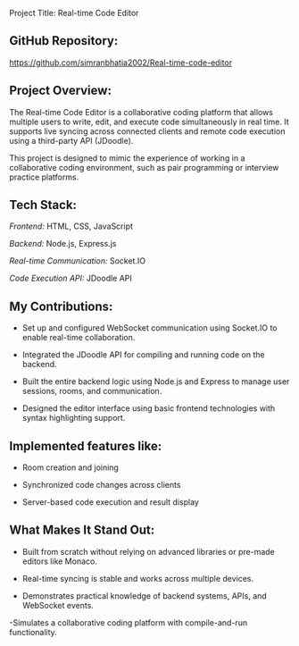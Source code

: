 Project Title: Real-time Code Editor

## GitHub Repository:

https://github.com/simranbhatia2002/Real-time-code-editor

## Project Overview:

The Real-time Code Editor is a collaborative coding platform that allows multiple users to write, edit, and execute code simultaneously in real time. It supports live syncing across connected clients and remote code execution using a third-party API (JDoodle).

This project is designed to mimic the experience of working in a collaborative coding environment, such as pair programming or interview practice platforms.

## Tech Stack:

_Frontend:_ HTML, CSS, JavaScript

_Backend:_ Node.js, Express.js

_Real-time Communication:_ Socket.IO

_Code Execution API:_ JDoodle API

## My Contributions:

- Set up and configured WebSocket communication using Socket.IO to enable real-time collaboration.

- Integrated the JDoodle API for compiling and running code on the backend.

- Built the entire backend logic using Node.js and Express to manage user sessions, rooms, and communication.

- Designed the editor interface using basic frontend technologies with syntax highlighting support.

## Implemented features like:

- Room creation and joining

- Synchronized code changes across clients

- Server-based code execution and result display

## What Makes It Stand Out:

- Built from scratch without relying on advanced libraries or pre-made editors like Monaco.

- Real-time syncing is stable and works across multiple devices.

- Demonstrates practical knowledge of backend systems, APIs, and WebSocket events.

-Simulates a collaborative coding platform with compile-and-run functionality.
